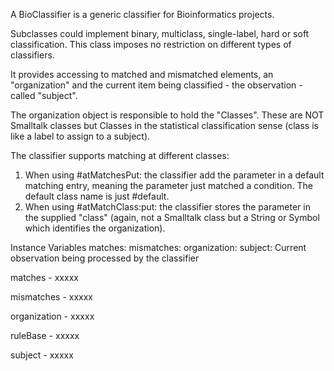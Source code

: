 A BioClassifier is a generic classifier for Bioinformatics projects.

Subclasses could implement binary, multiclass, single-label, hard or soft classification. This class imposes no restriction on different types of classifiers.

It provides accessing to matched and mismatched elements, an "organization" and the current item being classified - the observation -  called "subject".

The organization object is responsible to hold the "Classes". These are NOT Smalltalk classes but Classes in the statistical classification sense (class is like a label to assign to a subject).

The classifier supports matching at different classes:

1) When using #atMatchesPut: the classifier add the parameter in a default matching entry, meaning the parameter just matched a condition.  The default class name is just #default.
2) When using #atMatchClass:put: the classifier stores the parameter in the supplied "class" (again, not a Smalltalk class but a String or Symbol which identifies the organization).

Instance Variables
	matches:			<Collection>
	mismatches:			<Collection>
	organization:		<Object>
	subject:				<Object>			Current observation being processed by the classifier

matches
	- xxxxx

mismatches
	- xxxxx

organization
	- xxxxx

ruleBase
	- xxxxx

subject
	- xxxxx
